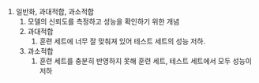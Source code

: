 1. 일반화, 과대적합, 과소적합
   1. 모델의 신뢰도를 측정하고 성능을 확인하기 위한 개념
   2. 과대적합
      1. 훈련 세트에 너무 잘 맞춰져 있어 테스트 세트의 성능 저하.
   3. 과소적합
      1. 훈련 세트를 충분히 반영하지 못해 훈련 세트, 테스트 세트에서 모두 성능이 저하 